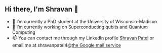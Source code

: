 ## Hi there, I'm Shravan 👋
- 🔭 I’m currently a PhD student at the University of Wisconsin-Madison
- 🌱 I’m currently working on Superconducting qubits and Quantum Computing
- 📫 You can contact me through my LinkedIn profile [Shravan Patel](www.linkedin.com/in/shravan-patel-57293b188) or email me at shravanpatel4@[the Google mail service](www.gmail.com)

<!--
**shravanpatel30/shravanpatel30** is a ✨ _special_ ✨ repository because its `README.md` (this file) appears on your GitHub profile.

Here are some ideas to get you started:

- 🔭 I’m currently working on ...working on Superconducting qubits and Quantum Computing
- 🌱 I’m currently learning ...
- 👯 I’m looking to collaborate on ...
- 🤔 I’m looking for help with ...
- 💬 Ask me about ...
- 📫 How to reach me: ...
- 😄 Pronouns: ...
- ⚡ Fun fact: ...
-->
